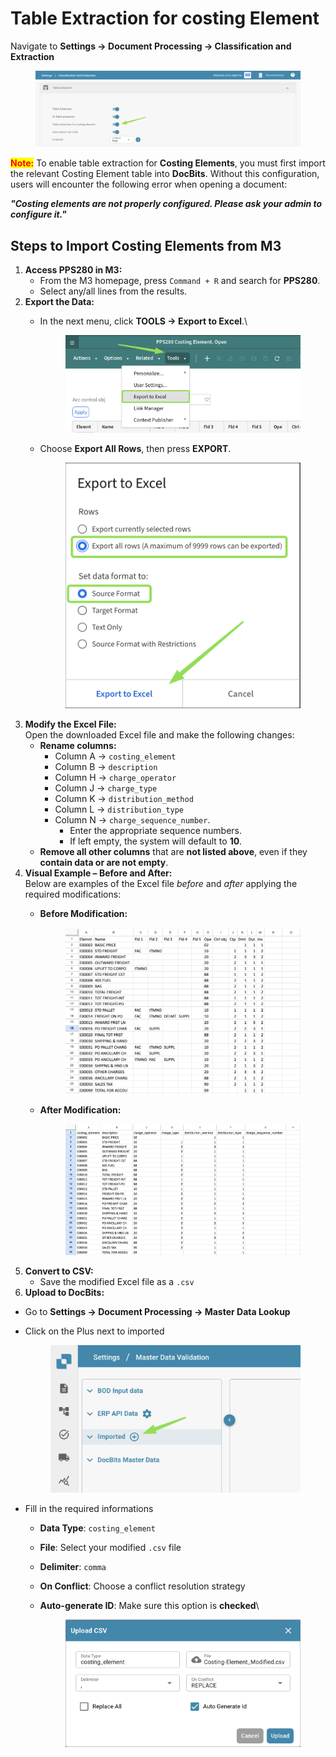 # Table Extraction for costing Element

Navigate to **Settings → Document Processing → Classification and Extraction**

<figure><img src="../../../.gitbook/assets/image (432).png" alt=""><figcaption></figcaption></figure>

<mark style="color:red;">**Note:**</mark> To enable table extraction for **Costing Elements**, you must first import the relevant Costing Element table into **DocBits**. Without this configuration, users will encounter the following error when opening a document:

_**"Costing elements are not properly configured. Please ask your admin to configure it."**_

## Steps to Import Costing Elements from M3

1. **Access PPS280 in M3:**
   * From the M3 homepage, press `Command + R` and search for **PPS280**.
   * Select any/all lines from the results.
2. **Export the Data:**
   *   In the next menu, click **TOOLS → Export to Excel**.\


       <figure><img src="../../../.gitbook/assets/image (434).png" alt=""><figcaption></figcaption></figure>
   *   Choose **Export All Rows**, then press **EXPORT**.

       <figure><img src="../../../.gitbook/assets/image (436).png" alt=""><figcaption></figcaption></figure>
3. **Modify the Excel File:**\
   Open the downloaded Excel file and make the following changes:
   * **Rename columns:**
     * Column A → `costing_element`
     * Column B → `description`
     * Column H → `charge_operator`
     * Column J → `charge_type`
     * Column K → `distribution_method`
     * Column L → `distribution_type`
     * Column N → `charge_sequence_number`.
       * Enter the appropriate sequence numbers.
       * If left empty, the system will default to **10**.
   * **Remove all other columns** that are **not listed above**, even if they **contain data or are not empty**.
4. **Visual Example – Before and After:**\
   Below are examples of the Excel file _before_ and _after_ applying the required modifications:
   *   **Before Modification:**

       <figure><img src="../../../.gitbook/assets/image (1) (1) (1) (1) (1) (1) (1) (1) (1) (1) (1) (1) (1) (1) (1) (1).png" alt=""><figcaption></figcaption></figure>
   *   **After Modification:**

       <figure><img src="../../../.gitbook/assets/image (2) (1) (1) (1) (1) (1) (1) (1) (1).png" alt=""><figcaption></figcaption></figure>
5. **Convert to CSV:**
   * Save the modified Excel file as a `.csv`
6. **Upload to DocBits:**

* Go to **Settings → Document Processing → Master Data Lookup**
*   Click on the Plus next to imported&#x20;

    <figure><img src="../../../.gitbook/assets/image (437).png" alt=""><figcaption></figcaption></figure>
*   Fill in the required informations&#x20;

    * **Data Type**: `costing_element`
    * **File**: Select your modified `.csv` file
    * **Delimiter**: `comma`
    * **On Conflict**: Choose a conflict resolution strategy
    *   **Auto-generate ID**: Make sure this option is **checked**\


        <figure><img src="../../../.gitbook/assets/image (439).png" alt=""><figcaption></figcaption></figure>



